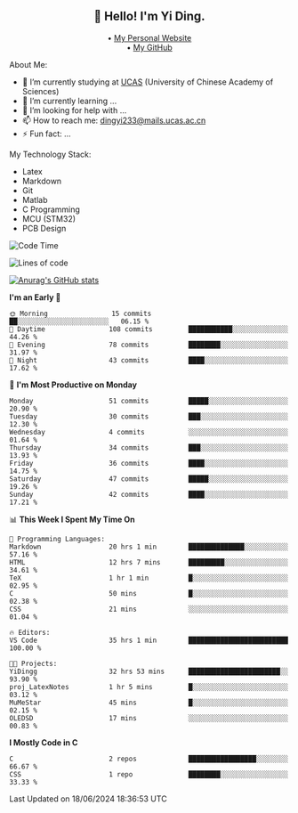 <h2 align="center">👋 Hello! I'm Yi Ding.</h2>
<p align="center">
  • <a href="https://yidingg.github.io/YiDingg/#/">My Personal Website</a><br>
  • <a href="https://github.com/YiDingg">My GitHub</a>
</p>

About Me:
- 🔭 I’m currently studying at [UCAS](https://www.ucas.ac.cn/) (University of Chinese Academy of Sciences)
- 🌱 I’m currently learning ...
- 🤔 I’m looking for help with ...
- 📫 How to reach me: dingyi233@mails.ucas.ac.cn
- ⚡ Fun fact: ...

My Technology Stack:
- Latex
- Markdown
- Git
- Matlab
- C Programming
- MCU (STM32)
- PCB Design

<!--START_SECTION:waka-->
![Code Time](http://img.shields.io/badge/Code%20Time-35%20hrs%201%20min-blue)

![Lines of code](https://img.shields.io/badge/From%20Hello%20World%20I%27ve%20Written-401.8%20thousand%20lines%20of%20code-blue)

[![Anurag's GitHub stats](https://github-readme-stats.vercel.app/api?username=YiDingg)](https://github.com/anuraghazra/github-readme-stats)

**I'm an Early 🐤** 

```text
🌞 Morning                15 commits          ██░░░░░░░░░░░░░░░░░░░░░░░   06.15 % 
🌆 Daytime                108 commits         ███████████░░░░░░░░░░░░░░   44.26 % 
🌃 Evening                78 commits          ████████░░░░░░░░░░░░░░░░░   31.97 % 
🌙 Night                  43 commits          ████░░░░░░░░░░░░░░░░░░░░░   17.62 % 
```
📅 **I'm Most Productive on Monday** 

```text
Monday                   51 commits          █████░░░░░░░░░░░░░░░░░░░░   20.90 % 
Tuesday                  30 commits          ███░░░░░░░░░░░░░░░░░░░░░░   12.30 % 
Wednesday                4 commits           ░░░░░░░░░░░░░░░░░░░░░░░░░   01.64 % 
Thursday                 34 commits          ███░░░░░░░░░░░░░░░░░░░░░░   13.93 % 
Friday                   36 commits          ████░░░░░░░░░░░░░░░░░░░░░   14.75 % 
Saturday                 47 commits          █████░░░░░░░░░░░░░░░░░░░░   19.26 % 
Sunday                   42 commits          ████░░░░░░░░░░░░░░░░░░░░░   17.21 % 
```


📊 **This Week I Spent My Time On** 

```text
💬 Programming Languages: 
Markdown                 20 hrs 1 min        ██████████████░░░░░░░░░░░   57.16 % 
HTML                     12 hrs 7 mins       █████████░░░░░░░░░░░░░░░░   34.61 % 
TeX                      1 hr 1 min          █░░░░░░░░░░░░░░░░░░░░░░░░   02.95 % 
C                        50 mins             █░░░░░░░░░░░░░░░░░░░░░░░░   02.38 % 
CSS                      21 mins             ░░░░░░░░░░░░░░░░░░░░░░░░░   01.04 % 

🔥 Editors: 
VS Code                  35 hrs 1 min        █████████████████████████   100.00 % 

🐱‍💻 Projects: 
YiDingg                  32 hrs 53 mins      ███████████████████████░░   93.90 % 
proj_LatexNotes          1 hr 5 mins         █░░░░░░░░░░░░░░░░░░░░░░░░   03.12 % 
MuMeStar                 45 mins             █░░░░░░░░░░░░░░░░░░░░░░░░   02.15 % 
OLEDSD                   17 mins             ░░░░░░░░░░░░░░░░░░░░░░░░░   00.83 % 
```

**I Mostly Code in C** 

```text
C                        2 repos             █████████████████░░░░░░░░   66.67 % 
CSS                      1 repo              ████████░░░░░░░░░░░░░░░░░   33.33 % 
```




 Last Updated on 18/06/2024 18:36:53 UTC
<!--END_SECTION:waka-->
